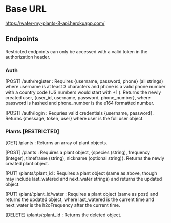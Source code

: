 # Base URL

https://water-my-plants-8-api.herokuapp.com/

## Endpoints

Restricted endpoints can only be accessed with a valid token in the authorization header.

### Auth

[POST] /auth/register : Requires {username, password, phone} (all strings) where username is at least 3 characters and phone is a valid phone number with a country code (US numbers would start with +1 ). Returns the newly created user, {user_id, username, password, phone_number}, where password is hashed and phone_number is the e164 formatted number.

[POST] /auth/login : Requries valid credentials {username, password}. Returns {message, token, user} where user is the full user object.

### Plants [RESTRICTED]

[GET] /plants : Returns an array of plant objects.

[POST] /plants : Requires a plant object, {species (string), frequency (integer), timeframe (string), nickname (optional string)}. Returns the newly created plant object.

[PUT] /plants/:plant_id : Requires a plant object (same as above, though may include last_watered and next_water strings) and returns the updated object.

[PUT] /plant/:plant_id/water : Requires a plant object (same as post) and returns the updated object, where last_watered is the current time and next_water is the h2oFrequency after the current time.

[DELETE] /plants/:plant_id : Returns the deleted object.